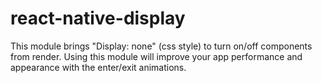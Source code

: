 # react-native-display
This module brings "Display: none" (css style) to turn on/off components from render. Using this module will improve your app performance and appearance with the enter/exit animations.
